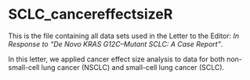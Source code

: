 # SCLC_cancereffectsizeR

This is the file containing all data sets used in the Letter to the Editor: _In Response to “De Novo KRAS G12C–Mutant SCLC: A Case Report”_.

In this letter, we applied cancer effect size analysis to data for both non-small-cell lung cancer (NSCLC) and small-cell lung cancer (SCLC).
